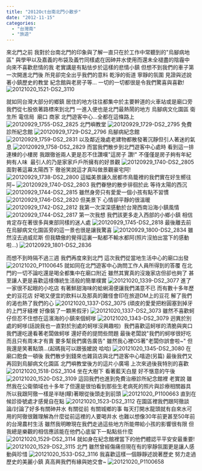 ```yaml
---
title: "2012Oct台南北門小散步"
date: "2012-11-15"
categories: 
  - "台灣南"
  - "旅遊"
---
```


來北門之前 我對於台南北門的印象與了解一直只在於工作中常聽到的"烏腳病地區" 與學甲以及嘉義的布袋及義竹同樣處在因砷井水使用而還未全褪盡的陰霾中 向來不喜歡悲情的我 老實講是有點怯步於這樣的悲情小鎮 但想不到我們的車子第一次開進北門後 所見卻完全出乎我們的意料 乾淨的街道 寧靜的氛圍 見證與述說著小鎮歷史的教堂 紀念館與老房子等... 一切的一切都很是令我們驚喜與喜歡! ![20121020_1521-DS2_3110](images/8111024623_04e81980cd.jpg) 

就如同台灣大部分的鄉鎮 居住的地方往往都集中於主要幹道的火車站或是廟口旁 我們從七股依著路標來到北門 一進入便也是北門最熱鬧的地方 烏腳病文化園區 衛生所 電信局  廟口 商家 北門遊客中心...全都在這條路上 ![20120929_1755-DS2_2825](images/8095722069_385b2af6e0.jpg) 北門嶼教堂 ![20120929_1729-DS2_2795](images/8095724639_cfa3034c11.jpg) 免費診所紀念館 ![20120929_1729-DS2_2796](images/8095729978_d9b0ffcd46.jpg) 烏腳病紀念館 ![20120929_1759-DS2_2831](images/8095721471_ed01917b78.jpg) 以及鄰近幾處老建物都散發著沉靜但引人著迷的氣息 ![20120929_1758-DS2_2829](images/8095721637_89336ff47f.jpg) 而當我們散步到北門遊客中心處時 看到這一排連棟的小樓房 我跟徹爸兩人更是忍不住讚嘆"這房子 讚!" 不僅僅是房子夠有年紀夠有人味  最引人的乃是家家戶戶所擁有的好景觀 ![20120929_1740-DS2_2805](images/8095729264_2b2b0c3952.jpg) 面對著這幕太陽西下 徹爸笑說這才真叫做景觀豪宅阿! ![20120929_1738-DS2_2800](images/8095724205_b9bbd43e0a.jpg) 這幅美景讓久居都市鳥籠裡的我們實在好生嚮往阿~ ![20120929_1740-DS2_2803](images/8095723895_b92e8f0651.jpg) 我們眷戀的散步徘徊於此 等待太陽的西沉 ![20120929_1744-DS2_2815](images/8095728574_4fa782402f.jpg) 雖然身旁只有愛愛一個小孩有點不習慣 ![20120929_1746-DS2_2820](images/8095722551_283d76f3f6.jpg) 但美景下 心情卻平靜的很溫暖 ![20120929_1742-DS2_2812](images/8095728882_80eef15135.jpg) 我第一次深深感動於台灣西南沿海小鎮風情 ![20120929_1744-DS2_2817](images/8095728456_b48248f14d.jpg) 第一次我想 我們該更多走入西部的小鄉小鎮 相信肯定存在著很多與東部同樣的迷人處 ![20120929_1745-DS2_2818](images/8095728298_cef27ee4f7.jpg) 最後離去前 在烏腳病文化園區旁的這一景也很是讓我驚喜 ![20120929_1800-DS2_2834](images/8095721357_9520ce7249.jpg) 雖然沒去過威尼斯 但我驕傲的覺得這裏一點都不輸水都阿(照片沒拍出當下的感動啦...) ![20120929_1801-DS2_2836](images/8095726772_88c7d4a93f.jpg) 

而想不到時隔不過三週 我們再度來到北門 這次我們從當地生活中心的廟口出發 ![20121020_P1100645](images/8111033781_5a1b1f6e72.jpg) 就如同在北門遊客中心詢問工作人員所得到的答覆 在北門的一切不論吃還是喝全都集中在廟口附近 雖然其實真的沒幾家店但卻也夠了 甚至讓人更是喜歡這樣傳統生活般的簡單樸實 ![20121020_1339-DS2_3077](images/8111034663_8997a11660.jpg) 進了一家很不起眼的小吃店 有著鮮甜海味的蛤蜊湯便讓我們滿意不已 而有數十多年歷史的豆花店 好喝又便宜的飲料以及那真的難怪會印在旅遊DM上的豆花 解了我們的渴也熱了我們的心 ![20121020_1337-DS2_3075](images/8111034931_95e8931940.jpg) (頑皮的愛愛把粉圓塞到掉牙的上門牙縫裡 好像裝了一顆黑假牙) ![20121020_1337-DS2_3073](images/8111040944_b7d3d66751.jpg) 雖然不喜歡蚵仔但忍不住想在這濱海的小鎮來個蚵嗲 ![20121020_1343-DS2_3079](images/8111040122_057ce85cd4.jpg) 迥異於別處的蚵嗲(話說我也一直對於別處的蚵嗲沒興趣啦)  我們喜歡這蚵嗲的清脆與爽口 我們邊吃邊看著老闆做蚵嗲 還好奇的提問些問題 最後老闆說"我們的蚵嗲很好吃而且只有周末才有賣 要多幫我們廣告廣告" 雖然我心裡OS著"老闆你誤會啦~" 但我還是笑著點頭...(起碼我可以跟張嬤說 哈哈) ![20121020_1345-DS2_3080](images/8111039818_f05911ce13.jpg) 在廟口飽食一頓後 我們散步到錢來也雜貨店與北門遊客中心嘻遊(另篇) 最後我們又再回到烏腳病文化園區 北門嶼教堂後方的這片小廣場 上次來過後我特別的喜歡 ![20121020_1518-DS2_3104](images/8111026091_fac1725a1b.jpg) 坐在大樹下 看著藍天白屋 好不愜意的午後 ![20121020_1520-DS2_3109](images/8111030896_c3624205b0.jpg) 這回我們也進到免費治療診所紀念館裡 老實說 雖然我在公衛領域也十多年了但還是很怕看到那些生老病死的照片與診療相關器具 所以我跟阿徹一樣是半瞇(矇)著眼從後頭走到前頭 ![20121020_P1100663](images/8111028066_37ee73702a.jpg) 直到在候診掛號處才感覺自在點 ![20121020_1523-DS2_3112](images/8111029662_925267c616.jpg) 在園區裡我們跟阿徹談論/討論了好多有關砷井水 有關從前 有關城鄉的事 每天打開水龍頭就有自來水可用的阿徹很難理解為什麼從前這裡的人要喝井水 也難以想像30年前更甚至50年前的台灣農村生活 雖然我明瞭現在我們走過這些地方所能帶給小孩的影響很有限 但我總是樂觀的相信應該能在他們心底留下一點點些什麼 ![20121020_1529-DS2_3114](images/8111029360_879041ef3e.jpg) 就如身在紀念館裡當下的他們體認平平安安最重要! ![20121020_1529-DS2_3115](images/8111023159_9731792ff3.jpg) 北門 雖然曾經傷痛但現在有的寧靜氛圍更是讓人感動與珍惜 ![20121020_1533-DS2_3116](images/8111028590_acc2874af7.jpg) 我喜歡這樣一個靜靜述說著歷史 努力走過歷史的美麗小鎮 真高興我們有緣與她交會~ ![20121020_P1100658](images/8111031422_eddb3276ab.jpg)
